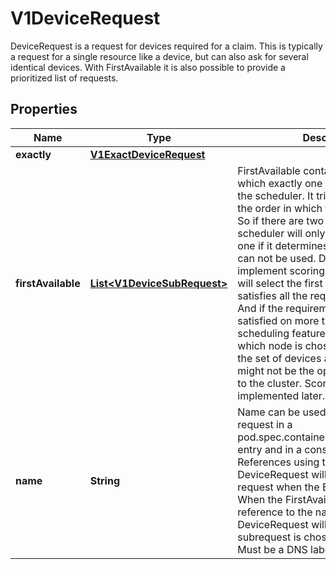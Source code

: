 

# V1DeviceRequest

DeviceRequest is a request for devices required for a claim. This is typically a request for a single resource like a device, but can also ask for several identical devices. With FirstAvailable it is also possible to provide a prioritized list of requests.
## Properties

Name | Type | Description | Notes
------------ | ------------- | ------------- | -------------
**exactly** | [**V1ExactDeviceRequest**](V1ExactDeviceRequest.md) |  |  [optional]
**firstAvailable** | [**List&lt;V1DeviceSubRequest&gt;**](V1DeviceSubRequest.md) | FirstAvailable contains subrequests, of which exactly one will be selected by the scheduler. It tries to satisfy them in the order in which they are listed here. So if there are two entries in the list, the scheduler will only check the second one if it determines that the first one can not be used.  DRA does not yet implement scoring, so the scheduler will select the first set of devices that satisfies all the requests in the claim. And if the requirements can be satisfied on more than one node, other scheduling features will determine which node is chosen. This means that the set of devices allocated to a claim might not be the optimal set available to the cluster. Scoring will be implemented later. |  [optional]
**name** | **String** | Name can be used to reference this request in a pod.spec.containers[].resources.claims entry and in a constraint of the claim.  References using the name in the DeviceRequest will uniquely identify a request when the Exactly field is set. When the FirstAvailable field is set, a reference to the name of the DeviceRequest will match whatever subrequest is chosen by the scheduler.  Must be a DNS label. | 



